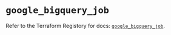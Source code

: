 # `google_bigquery_job`

Refer to the Terraform Registory for docs: [`google_bigquery_job`](https://registry.terraform.io/providers/hashicorp/google/4.71.0/docs/resources/bigquery_job).
